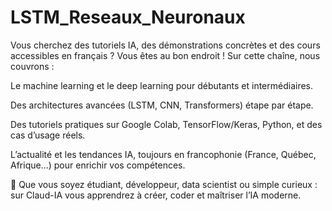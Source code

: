 # LSTM_Reseaux_Neuronaux

Vous cherchez des tutoriels IA, des démonstrations concrètes et des cours accessibles en français ? Vous êtes au bon endroit !
Sur cette chaîne, nous couvrons :

Le machine learning et le deep learning pour débutants et intermédiaires.

Des architectures avancées (LSTM, CNN, Transformers) étape par étape.

Des tutoriels pratiques sur Google Colab, TensorFlow/Keras, Python, et des cas d’usage réels.

L’actualité et les tendances IA, toujours en francophonie (France, Québec, Afrique…) pour enrichir vos compétences.

🧠 Que vous soyez étudiant, développeur, data scientist ou simple curieux : sur Claud-IA vous apprendrez à créer, coder et maîtriser l’IA moderne.
